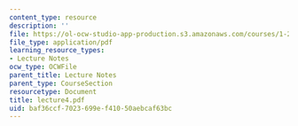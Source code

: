 ```yaml
---
content_type: resource
description: ''
file: https://ol-ocw-studio-app-production.s3.amazonaws.com/courses/1-224j-carrier-systems-fall-2003/baf36ccf7023699ef41050aebcaf63bc_lecture4.pdf
file_type: application/pdf
learning_resource_types:
- Lecture Notes
ocw_type: OCWFile
parent_title: Lecture Notes
parent_type: CourseSection
resourcetype: Document
title: lecture4.pdf
uid: baf36ccf-7023-699e-f410-50aebcaf63bc
---
```

